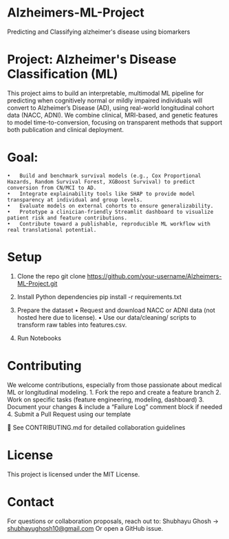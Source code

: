 # Alzheimers-ML-Project
Predicting and Classifying alzheimer's disease using biomarkers


# Project: Alzheimer's Disease Classification (ML)

This project aims to build an interpretable, multimodal ML pipeline for predicting when cognitively normal or mildly impaired individuals will convert to Alzheimer’s Disease (AD), using real-world longitudinal cohort data (NACC, ADNI). We combine clinical, MRI-based, and genetic features to model time-to-conversion, focusing on transparent methods that support both publication and clinical deployment.

# Goal:
	•	Build and benchmark survival models (e.g., Cox Proportional Hazards, Random Survival Forest, XGBoost Survival) to predict conversion from CN/MCI to AD.
	•	Integrate explainability tools like SHAP to provide model transparency at individual and group levels.
	•	Evaluate models on external cohorts to ensure generalizability.
	•	Prototype a clinician-friendly Streamlit dashboard to visualize patient risk and feature contributions.
	•	Contribute toward a publishable, reproducible ML workflow with real translational potential.


# Setup

1. Clone the repo
git clone https://github.com/your-username/Alzheimers-ML-Project.git

2. Install Python dependencies
pip install -r requirements.txt

3.	Prepare the dataset
	•	Request and download NACC or ADNI data (not hosted here due to license).
	•	Use our data/cleaning/ scripts to transform raw tables into features.csv.

4.	Run Notebooks

# Contributing

We welcome contributions, especially from those passionate about medical ML or longitudinal modeling.
	1.	Fork the repo and create a feature branch
	2.	Work on specific tasks (feature engineering, modeling, dashboard)
	3.	Document your changes & include a “Failure Log” comment block if needed
	4.	Submit a Pull Request using our template

📄 See CONTRIBUTING.md for detailed collaboration guidelines

# License
This project is licensed under the MIT License.

# Contact
For questions or collaboration proposals, reach out to:
Shubhayu Ghosh → shubhayughosh10@gmail.com
Or open a GitHub issue.


